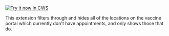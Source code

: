 <a target="_blank" href="https://chrome.google.com/webstore/detail/ekgiddhapmpmjlaenhpbnmipdjhijlcg">![Try it now in CWS](https://raw.github.com/GoogleChrome/chrome-extensions-samples/master/apps/tryitnowbutton.png "Click here to install this sample from the Chrome Web Store")</a>


This extension filters through and hides all of the locations on the vaccine portal which currently don't have appointments, and only shows those that do. 